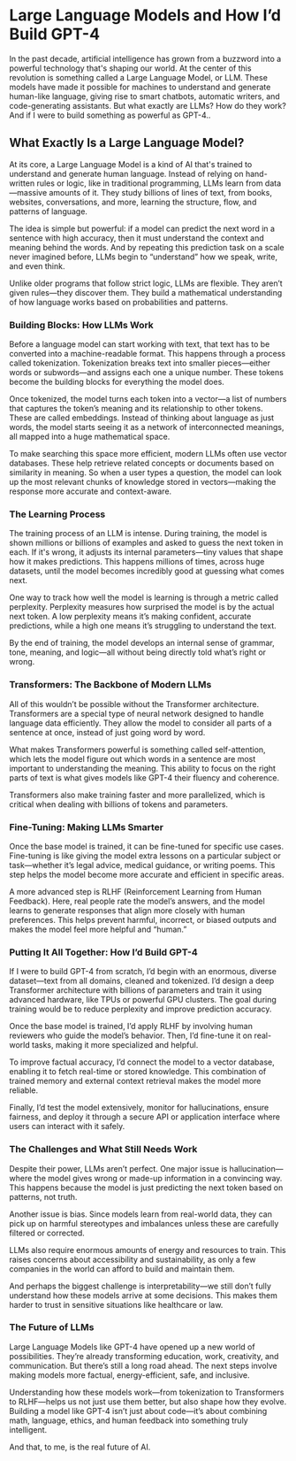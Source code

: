 # Large Language Models and How I’d Build GPT-4

In the past decade, artificial intelligence has grown from a buzzword into a powerful technology that's shaping our world. At the center of this revolution is something called a Large Language Model, or LLM. These models have made it possible for machines to understand and generate human-like language, giving rise to smart chatbots, automatic writers, and code-generating assistants. But what exactly are LLMs? How do they work? And if I were to build something as powerful as GPT-4..

## What Exactly Is a Large Language Model?

At its core, a Large Language Model is a kind of AI that's trained to understand and generate human language. Instead of relying on hand-written rules or logic, like in traditional programming, LLMs learn from data—massive amounts of it. They study billions of lines of text, from books, websites, conversations, and more, learning the structure, flow, and patterns of language.

The idea is simple but powerful: if a model can predict the next word in a sentence with high accuracy, then it must understand the context and meaning behind the words. And by repeating this prediction task on a scale never imagined before, LLMs begin to “understand” how we speak, write, and even think.

Unlike older programs that follow strict logic, LLMs are flexible. They aren’t given rules—they discover them. They build a mathematical understanding of how language works based on probabilities and patterns.

### Building Blocks: How LLMs Work
Before a language model can start working with text, that text has to be converted into a machine-readable format. This happens through a process called tokenization. Tokenization breaks text into smaller pieces—either words or subwords—and assigns each one a unique number. These tokens become the building blocks for everything the model does.

Once tokenized, the model turns each token into a vector—a list of numbers that captures the token’s meaning and its relationship to other tokens. These are called embeddings. Instead of thinking about language as just words, the model starts seeing it as a network of interconnected meanings, all mapped into a huge mathematical space.

To make searching this space more efficient, modern LLMs often use vector databases. These help retrieve related concepts or documents based on similarity in meaning. So when a user types a question, the model can look up the most relevant chunks of knowledge stored in vectors—making the response more accurate and context-aware.

### The Learning Process
The training process of an LLM is intense. During training, the model is shown millions or billions of examples and asked to guess the next token in each. If it's wrong, it adjusts its internal parameters—tiny values that shape how it makes predictions. This happens millions of times, across huge datasets, until the model becomes incredibly good at guessing what comes next.

One way to track how well the model is learning is through a metric called perplexity. Perplexity measures how surprised the model is by the actual next token. A low perplexity means it’s making confident, accurate predictions, while a high one means it’s struggling to understand the text.

By the end of training, the model develops an internal sense of grammar, tone, meaning, and logic—all without being directly told what’s right or wrong.

### Transformers: The Backbone of Modern LLMs
All of this wouldn’t be possible without the Transformer architecture. Transformers are a special type of neural network designed to handle language data efficiently. They allow the model to consider all parts of a sentence at once, instead of just going word by word.

What makes Transformers powerful is something called self-attention, which lets the model figure out which words in a sentence are most important to understanding the meaning. This ability to focus on the right parts of text is what gives models like GPT-4 their fluency and coherence.

Transformers also make training faster and more parallelized, which is critical when dealing with billions of tokens and parameters.

### Fine-Tuning: Making LLMs Smarter
Once the base model is trained, it can be fine-tuned for specific use cases. Fine-tuning is like giving the model extra lessons on a particular subject or task—whether it’s legal advice, medical guidance, or writing poems. This step helps the model become more accurate and efficient in specific areas.

A more advanced step is RLHF (Reinforcement Learning from Human Feedback). Here, real people rate the model’s answers, and the model learns to generate responses that align more closely with human preferences. This helps prevent harmful, incorrect, or biased outputs and makes the model feel more helpful and “human.”

### Putting It All Together: How I’d Build GPT-4
If I were to build GPT-4 from scratch, I’d begin with an enormous, diverse dataset—text from all domains, cleaned and tokenized. I’d design a deep Transformer architecture with billions of parameters and train it using advanced hardware, like TPUs or powerful GPU clusters. The goal during training would be to reduce perplexity and improve prediction accuracy.

Once the base model is trained, I’d apply RLHF by involving human reviewers who guide the model’s behavior. Then, I’d fine-tune it on real-world tasks, making it more specialized and helpful.

To improve factual accuracy, I’d connect the model to a vector database, enabling it to fetch real-time or stored knowledge. This combination of trained memory and external context retrieval makes the model more reliable.

Finally, I’d test the model extensively, monitor for hallucinations, ensure fairness, and deploy it through a secure API or application interface where users can interact with it safely.

### The Challenges and What Still Needs Work
Despite their power, LLMs aren’t perfect. One major issue is hallucination—where the model gives wrong or made-up information in a convincing way. This happens because the model is just predicting the next token based on patterns, not truth.

Another issue is bias. Since models learn from real-world data, they can pick up on harmful stereotypes and imbalances unless these are carefully filtered or corrected.

LLMs also require enormous amounts of energy and resources to train. This raises concerns about accessibility and sustainability, as only a few companies in the world can afford to build and maintain them.

And perhaps the biggest challenge is interpretability—we still don’t fully understand how these models arrive at some decisions. This makes them harder to trust in sensitive situations like healthcare or law.

### The Future of LLMs
Large Language Models like GPT-4 have opened up a new world of possibilities. They’re already transforming education, work, creativity, and communication. But there’s still a long road ahead. The next steps involve making models more factual, energy-efficient, safe, and inclusive.

Understanding how these models work—from tokenization to Transformers to RLHF—helps us not just use them better, but also shape how they evolve. Building a model like GPT-4 isn’t just about code—it’s about combining math, language, ethics, and human feedback into something truly intelligent.

And that, to me, is the real future of AI.